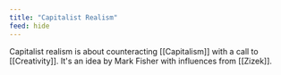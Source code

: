 ```yaml
---
title: "Capitalist Realism"
feed: hide
---
```


Capitalist realism is about counteracting [[Capitalism]] with a call to [[Creativity]]. It's an idea by Mark Fisher with influences from [[Zizek]]. 